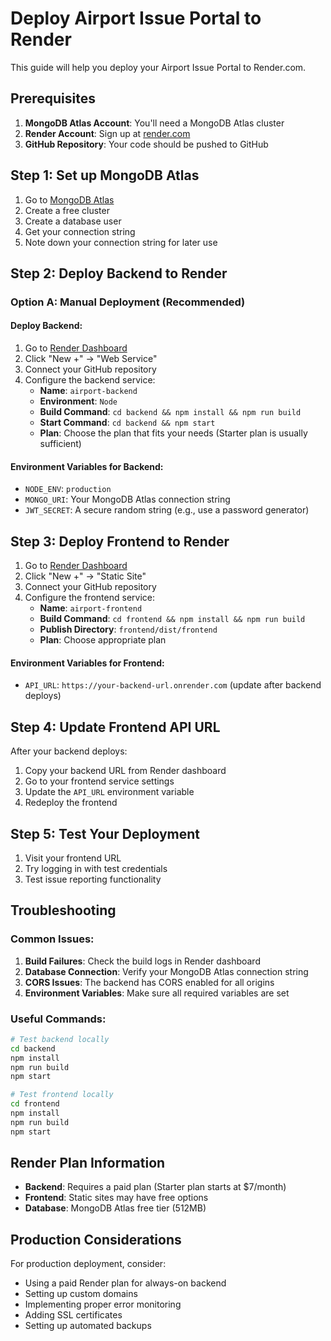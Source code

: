 # Deploy Airport Issue Portal to Render

This guide will help you deploy your Airport Issue Portal to Render.com.

## Prerequisites

1. **MongoDB Atlas Account**: You'll need a MongoDB Atlas cluster
2. **Render Account**: Sign up at [render.com](https://render.com)
3. **GitHub Repository**: Your code should be pushed to GitHub

## Step 1: Set up MongoDB Atlas

1. Go to [MongoDB Atlas](https://www.mongodb.com/cloud/atlas)
2. Create a free cluster
3. Create a database user
4. Get your connection string
5. Note down your connection string for later use

## Step 2: Deploy Backend to Render

### Option A: Manual Deployment (Recommended)

#### Deploy Backend:

1. Go to [Render Dashboard](https://dashboard.render.com)
2. Click "New +" → "Web Service"
3. Connect your GitHub repository
4. Configure the backend service:
   - **Name**: `airport-backend`
   - **Environment**: `Node`
   - **Build Command**: `cd backend && npm install && npm run build`
   - **Start Command**: `cd backend && npm start`
   - **Plan**: Choose the plan that fits your needs (Starter plan is usually sufficient)

#### Environment Variables for Backend:
- `NODE_ENV`: `production`
- `MONGO_URI`: Your MongoDB Atlas connection string
- `JWT_SECRET`: A secure random string (e.g., use a password generator)

## Step 3: Deploy Frontend to Render

1. Go to [Render Dashboard](https://dashboard.render.com)
2. Click "New +" → "Static Site"
3. Connect your GitHub repository
4. Configure the frontend service:
   - **Name**: `airport-frontend`
   - **Build Command**: `cd frontend && npm install && npm run build`
   - **Publish Directory**: `frontend/dist/frontend`
   - **Plan**: Choose appropriate plan

#### Environment Variables for Frontend:
- `API_URL`: `https://your-backend-url.onrender.com` (update after backend deploys)

## Step 4: Update Frontend API URL

After your backend deploys:

1. Copy your backend URL from Render dashboard
2. Go to your frontend service settings
3. Update the `API_URL` environment variable
4. Redeploy the frontend

## Step 5: Test Your Deployment

1. Visit your frontend URL
2. Try logging in with test credentials
3. Test issue reporting functionality

## Troubleshooting

### Common Issues:

1. **Build Failures**: Check the build logs in Render dashboard
2. **Database Connection**: Verify your MongoDB Atlas connection string
3. **CORS Issues**: The backend has CORS enabled for all origins
4. **Environment Variables**: Make sure all required variables are set

### Useful Commands:

```bash
# Test backend locally
cd backend
npm install
npm run build
npm start

# Test frontend locally
cd frontend
npm install
npm run build
npm start
```

## Render Plan Information

- **Backend**: Requires a paid plan (Starter plan starts at $7/month)
- **Frontend**: Static sites may have free options
- **Database**: MongoDB Atlas free tier (512MB)

## Production Considerations

For production deployment, consider:
- Using a paid Render plan for always-on backend
- Setting up custom domains
- Implementing proper error monitoring
- Adding SSL certificates
- Setting up automated backups
